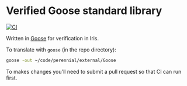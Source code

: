 # Verified Goose standard library

[![CI](https://github.com/goose-lang/std/actions/workflows/build.yml/badge.svg)](https://github.com/goose-lang/std/actions/workflows/build.yml)

Written in [Goose](https://github.com/tchajed/goose) for verification in Iris.

To translate with `goose` (in the repo directory):

```bash
goose -out ~/code/perennial/external/Goose
```

To makes changes you'll need to submit a pull request so that CI can run first.
